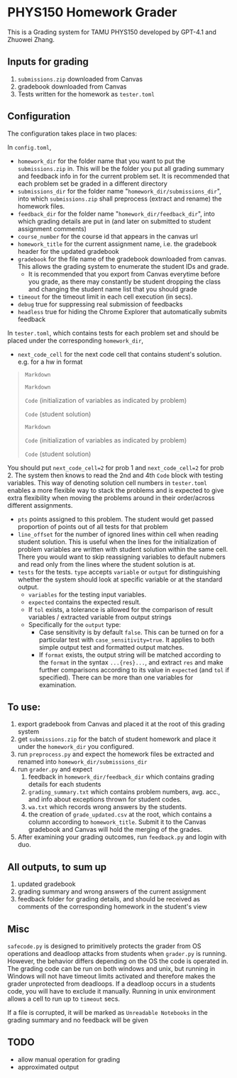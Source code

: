 # PHYS150 Homework Grader

This is a Grading system for TAMU PHYS150 developed by GPT-4.1 and Zhuowei Zhang.

## Inputs for grading
1. `submissions.zip` downloaded from Canvas
2. gradebook downloaded from Canvas
3. Tests written for the homework as `tester.toml`

## Configuration
The configuration takes place in two places:

In `config.toml`, 
- `homework_dir` for the folder name that you want to put the `submissions.zip` in. This will be the folder you put all grading summary and feedback info in for the current problem set. It is recommended that each problem set be graded in a different directory 
- `submissions_dir` for the folder name "`homework_dir/submissions_dir`", into which `submissions.zip` shall preprocess (extract and rename) the homework files.
- `feedback_dir` for the folder name "`homework_dir/feedback_dir`", into which grading details are put in (and later on submitted to student assignment comments)
- `course_number` for the course id that appears in the canvas url
- `homework_title` for the current assignment name, i.e. the gradebook header for the updated gradebook
- `gradebook` for the file name of the gradebook downloaded from canvas. This allows the grading system to enumerate the student IDs and grade.
  - It is recommended that you export from Canvas everytime before you grade, as there may constantly be student dropping the class and changing the student name list that you should grade
- `timeout` for the timeout limit in each cell execution (in secs).
- `debug` true for suppressing real submission of feedbacks
- `headless` true for hiding the Chrome Explorer that automatically submits feedback

In `tester.toml`, which contains tests for each problem set and should be placed under the corresponding `homework_dir`,
- `next_code_cell` for the next code cell that contains student's solution. e.g. for a hw in format
> `Markdown`
>
> `Markdown`
>
> `Code` (initialization of variables as indicated by problem)
>
> `Code` (student solution)
>
> `Markdown`
>
> `Code` (initialization of variables as indicated by problem)
>
> `Code` (student solution)

You should put `next_code_cell=2` for prob 1 and `next_code_cell=2` for prob 2. The system then knows to read the 2nd and 4th `Code` block with testing variables. This way of denoting solution cell numbers in `tester.toml` enables a more flexible way to stack the problems and is expected to give extra flexibility when moving the problems around in their order/across different assignments.
- `pts` points assigned to this problem. The student would get passed proportion of points out of all tests for that problem
- `line_offset` for the number of ignored lines within cell when reading student solution. This is useful when the lines for the initialization of problem variables are written with student solution within the same cell. There you would want to skip reassigning variables to default nubmers and read only from the lines where the student solution is at.
- `tests` for the tests. `type` accepts `variable` or `output` for distinguishing whether the system should look at specific variable or at the standard output. 
  - `variables` for the testing input variables. 
  - `expected` contains the expected result.
  - If `tol` exists, a tolerance is allowed for the comparison of result variables / extracted variable from output strings
  - Specifically for the `output` type:
    - Case sensitivity is by default `false`. This can be turned on for a particular test with `case_sensitivity=true`. It applies to both simple output test and formatted output matches.
    - If `format` exists, the output string will be matched according to the `format` in the syntax `...{res}...`, and extract `res` and make further comparisons according to its value in `expected` (and `tol` if specified). There can be more than one variables for examination.

## To use:
1. export gradebook from Canvas and placed it at the root of this grading system
2. get `submissions.zip` for the batch of student homework and place it under the `homework_dir` you configured.
3. run `preprocess.py` and expect the homework files be extracted and renamed into `homework_dir/submissions_dir`
4. run `grader.py` and expect
    1. feedback in `homework_dir/feedback_dir` which contains grading details for each students
    2. `grading_summary.txt` which contains problem numbers, avg. acc., and info about exceptions thrown for student codes.
    3. `wa.txt` which records wrong answers by the students.
    4. the creation of `grade_updated.csv` at the root, which contains a column according to `homework_title`. Submit it to the Canvas gradebook and Canvas will hold the merging of the grades.
5. After examining your grading outcomes, run `feedback.py` and login with duo. 

## All outputs, to sum up
1. updated gradebook
2. grading summary and wrong answers of the current assignment
3. feedback folder for grading details, and should be received as comments of the corresponding homework in the student's view

## Misc
`safecode.py` is designed to primitively protects the grader from OS operations and deadloop attacks from students when `grader.py` is running. 
However, the behavior differs depending on the OS the code is operated in. 
The grading code can be run on both windows and unix,
but running in Windows will not have timeout limits activated and therefore makes the grader unprotected from deadloops.
If a deadloop occurs in a students code, you will have to exclude it manually.
Running in unix environment allows a cell to run up to `timeout` secs.

If a file is corrupted, it will be marked as `Unreadable Notebooks` in the grading summary and no feedback will be given

## TODO
- allow manual operation for grading
- approximated output